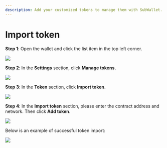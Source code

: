 ```yaml
---
description: Add your customized tokens to manage them with SubWallet.
---
```


# Import token

**Step 1**: Open the wallet and click the list item in the top left corner.

![](<../.gitbook/assets/image (106).png>)

**Step 2**: In the **Settings** section, click **Manage tokens.**

![](<../.gitbook/assets/image (117).png>)

**Step 3**: In the **Token** section, click **Import token.**

![](<../.gitbook/assets/image (97).png>)

**Step 4**: In the **Import token** section, please enter the contract address and network. Then click **Add token**.&#x20;

![](<../.gitbook/assets/image (112).png>)

Below is an example of successful token import:

![](<../.gitbook/assets/image (92).png>)
